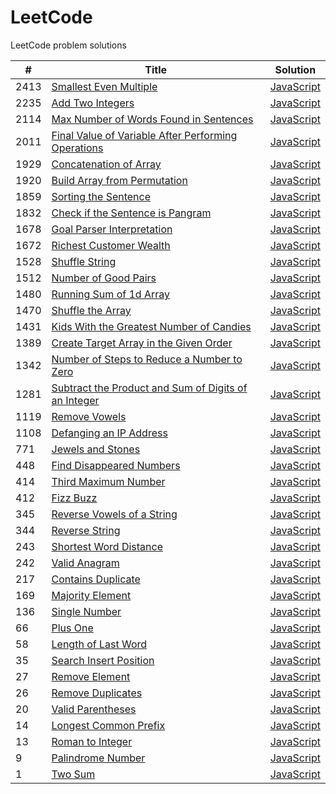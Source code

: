 # LeetCode
LeetCode problem solutions



| #  | Title                                                                                   | Solution                                   |
| -- | --------------------------------------------------------------------------------------- | ------------------------------------------ |
|2413| [Smallest Even Multiple](https://leetcode.com/problems/smallest-even-multiple/)         | [JavaScript](smallest-even-multiple.js)    |
|2235| [Add Two Integers](https://leetcode.com/problems/add-two-integers/)                     | [JavaScript](add-two-integers.js)          |
|2114| [Max Number of Words Found in Sentences][2114]                                          | [JavaScript](max-words-found.js)           |
|2011| [Final Value of Variable After Performing Operations][2011]                             | [JavaScript](final-value.js)               |
|1929| [Concatenation of Array](https://leetcode.com/problems/concatenation-of-array/)         | [JavaScript](concatenation-of-array.js)    |
|1920| [Build Array from Permutation][1920]                                                    | [JavaScript][1920-1]                       |
|1859| [Sorting the Sentence](https://leetcode.com/problems/sorting-the-sentence/)             | [JavaScript](sorting-the-sentence.js)      |
|1832| [Check if the Sentence is Pangram][1832]                                                | [JavaScript](check-if-pangram.js)          |
|1678| [Goal Parser Interpretation](https://leetcode.com/problems/goal-parser-interpretation/) | [JavaScript](goal-parser-interpretation.js)|
|1672| [Richest Customer Wealth](https://leetcode.com/problems/richest-customer-wealth/)       | [JavaScript](richest-customer-wealth.js)   |
|1528| [Shuffle String](https://leetcode.com/problems/shuffle-string/)                         | [JavaScript](shuffle-string.js)            |
|1512| [Number of Good Pairs](https://leetcode.com/problems/number-of-good-pairs/)             | [JavaScript](number-of-good-pairs.js)      |
|1480| [Running Sum of 1d Array](https://leetcode.com/problems/running-sum-of-1d-array/)       | [JavaScript](running-sum-of-1d-array.js)   |
|1470| [Shuffle the Array](https://leetcode.com/problems/shuffle-the-array/)                   | [JavaScript](shuffle-the-array.js)         |
|1431| [Kids With the Greatest Number of Candies][1431]                                        | [JavaScript](kids-with-candies.js)         |
|1389| [Create Target Array in the Given Order][1389]                                          | [JavaScript](create-target-array.js)       |
|1342| [Number of Steps to Reduce a Number to Zero][1342]                                      | [JavaScript](number-of-steps.js)           |
|1281| [Subtract the Product and Sum of Digits of an Integer][1281]                            | [JavaScript](subtract-product-and-sum.js)  |
|1119| [Remove Vowels](https://leetcode.com/problems/remove-vowels-from-a-string/)             | [JavaScript](remove-vowels.js)             |
|1108| [Defanging an IP Address](https://leetcode.com/problems/defanging-an-ip-address/)       | [JavaScript](defanging-an-ip-address.js)   |
| 771| [Jewels and Stones](https://leetcode.com/problems/jewels-and-stones/)                   | [JavaScript](jewels-and-stones.js)         |
| 448| [Find Disappeared Numbers][448]                                                         | [JavaScript](find-disappeared-numbers.js)  |
| 414| [Third Maximum Number](https://leetcode.com/problems/third-maximum-number/)             | [JavaScript](third-maximum-number.js)      |
| 412| [Fizz Buzz](https://leetcode.com/problems/fizz-buzz/)                                   | [JavaScript](fizz-buzz.js)                 |
| 345| [Reverse Vowels of a String](https://leetcode.com/problems/reverse-vowels-of-a-string/) | [JavaScript](reverse-vowels-of-string.js)  |
| 344| [Reverse String](https://leetcode.com/problems/reverse-string/)                         | [JavaScript](reverse-string.js)            |
| 243| [Shortest Word Distance](https://leetcode.com/problems/shortest-word-distance/)         | [JavaScript](shortest-word-distance.js)    |
| 242| [Valid Anagram](https://leetcode.com/problems/valid-anagram/)                           | [JavaScript](valid-anagram.js)             |
| 217| [Contains Duplicate](https://leetcode.com/problems/contains-duplicate/)                 | [JavaScript](contains-duplicate.js)        |
| 169| [Majority Element](https://leetcode.com/problems/majority-element/)                     | [JavaScript](majority-element.js)          |
| 136| [Single Number](https://leetcode.com/problems/single-number/)                           | [JavaScript](single-number.js)             |
| 66 | [Plus One](https://leetcode.com/problems/plus-one/)                                     | [JavaScript](plus-one.js)                  |
| 58 | [Length of Last Word](https://leetcode.com/problems/length-of-last-word/)               | [JavaScript](length-of-last-word.js)       |
| 35 | [Search Insert Position](https://leetcode.com/problems/search-insert-position/)         | [JavaScript](search-insert-position.js)    |
| 27 | [Remove Element](https://leetcode.com/problems/remove-element/)                         | [JavaScript](remove-element.js)            |
| 26 | [Remove Duplicates](https://leetcode.com/problems/remove-duplicates-from-sorted-array/) | [JavaScript](remove-dupes.js)              |
| 20 | [Valid Parentheses](https://leetcode.com/problems/valid-parentheses/)                   | [JavaScript](valid-parentheses.js)         |
| 14 | [Longest Common Prefix](https://leetcode.com/problems/longest-common-prefix/)           | [JavaScript](longest-common-prefix.js)     |
| 13 | [Roman to Integer](https://leetcode.com/problems/roman-to-integer/)                     | [JavaScript](roman-to-integer.js)          |
| 9  | [Palindrome Number](https://leetcode.com/problems/palindrome-number/)                   | [JavaScript](palindrome-number.js)         |
| 1  | [Two Sum](https://leetcode.com/problems/two-sum/)                                       | [JavaScript](two-sum.js)                   |


<!-- Long Pathways that don't fit neatly into columns. -->
[2114]: https://leetcode.com/problems/maximum-number-of-words-found-in-sentences/
[2011]: https://leetcode.com/problems/final-value-of-variable-after-performing-operations/
[1920]: https://leetcode.com/problems/build-array-from-permutation/
[1920-1]: build-array-from-permutation.js
[1832]: https://leetcode.com/problems/check-if-the-sentence-is-pangram/
[1431]: https://leetcode.com/problems/kids-with-the-greatest-number-of-candies/
[1389]: https://leetcode.com/problems/create-target-array-in-the-given-order/
[1342]: https://leetcode.com/problems/number-of-steps-to-reduce-a-number-to-zero/
[1281]: https://leetcode.com/problems/subtract-the-product-and-sum-of-digits-of-an-integer/
[448]: https://leetcode.com/problems/find-all-numbers-disappeared-in-an-array/
